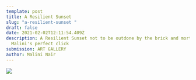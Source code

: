 ```yaml
---
template: post
title: A Resilient Sunset
slug: "a-resilient-sunset "
draft: false
date: 2021-02-02T12:11:54.409Z
description: A Resilient Sunset not to be outdone by the brick and mortar,
  Malini's perfect click
submission: ART GALLERY
author: Malini Nair
---
```

![](/media/malini-mumbai-1-.jpeg)